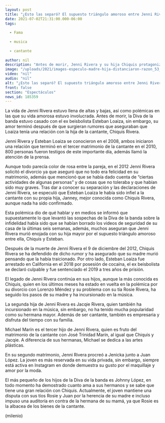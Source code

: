 ```yaml
---
layout: post
title: "¿Esto las separó? El supuesto triángulo amoroso entre Jenni Rivera, Chiquis y Esteban Loaiza"
date: 2021-07-02T21:31:00.000-06:00
tags:
  
  - Fama
  
  - musica
  
  - cantante
  
author: nil
description: "Antes de morir, Jenni Rivera y su hija Chiquis protagonizaron una polémica por un supuesto triángulo amoroso con Esteban Loaiza. Así comenzó el rumor. "
image: "/uploads/2021/images-especulo-madre-hija-distanciaron-razon_53_0_1044_650.jpg"
video: "nil"
audio: "nil"
alt: "¿Esto las separó? El supuesto triángulo amoroso entre Jenni Rivera, Chiquis y Esteban Loaiza"
front: false
section: "Espectáculos"
news_id: 185359
---
```


La vida de Jenni Rivera estuvo llena de altas y bajas, así como polémicas en las que su vida amorosa estuvo involucrada. Antes de morir, la Diva de la banda estuvo casado con el ex beisbolista Esteban Loaiza, sin embargo, su amor terminó después de que surgieran rumores que aseguraban que Loaiza tenía una relación con la hija de la cantante, Chiquis Rivera. 

Jenni Rivera y Esteban Loaiza se conocieron en el 2008, ambos iniciaron una relación que terminó en el tercer matrimonio de la cantante en el 2010, 800 personas fueron testigos de este importante día, además llamó la atención de la prensa. 

Aunque todo parecía color de rosa entre la pareja, en el 2012 Jenni Rivera solicitó el divorcio ya que aseguró que no todo era felicidad en su matrimonio, además que mencionó que se había dado cuenta de “ciertas actividades de algunas personas” y de cosas que no toleraba y que habían sido muy graves. 
Tras dar a conocer su separación y las declaraciones de Jenni Rivera, se especuló que Esteban Loaiza le había sido infiel a la cantante con su propia hija, Janney, mejor conocida como Chiquis Rivera, aunque nada ha sido confirmado. 

Esta polémica dio de qué hablar y en medios se informó que supuestamente lo que levantó las sospechas de la Diva de la banda sobre la infidelidad había sido que se habían borrado los videos de seguridad de su casa de la últimas seis semanas, además, muchos aseguran que Jenni Rivera murió enojada con su hija mayor por el supuesto triángulo amoroso entre ella, Chiquis y Esteban. 


Después de la muerte de Jenni Rivera el 9 de diciembre del 2012, Chiquis Rivera se ha defendido de dicho rumor y ha asegurado que su madre murió pensando que la había traicionado. Por otro lado, Esteban Loaiza fue arrestado en California en el 2018 por posesión de cocaína, el ex beisbolista se declaró culpable y fue sentenciado el 2019 a tres años de prisión. 

El legado de Jenni Rivera continúa en sus hijos, aunque la más conocida es Chiquis, quien en los últimos meses ha estado en vuelta en la polémica por su divorcio con Lorenzo Méndez y su problema con su tía Rosie Rivera, ha seguido los pasos de su madre y ha incursionado en la música. 

La segunda hija de Jenni Rivera es Jacqie Rivera, quien también ha incursionado en la música, sin embargo, no ha tenido mucha popularidad como su hermana mayor. Además de ser cantante, también es empresaria y disfruta del tiempo con su familia. 

Michael Marín es el tercer hijo de Jenni Rivera, quien es fruto del matrimonio de la cantante con José Trinidad Marín, al igual que Chiquis y Jacqie. A diferencia de sus hermanas, Michael se dedica a las artes plásticas. 

En su segundo matrimonio, Jenni Rivera procreó a Jenicka junto a Juan López. La joven es más reservada en su vida privada, sin embargo, siempre está activa en Instagram en donde demuestra su gusto por el maquillaje y amor por la moda. 

El más pequeño de los hijos de la Diva de la banda es Johnny López, en todo momento ha demostrado cuanto ama a sus hermanos y se sabe que tiene una gran relación con Chiquis. Actualmente, el joven mantiene una disputa con sus tíos Rosie y Juan por la herencia de su madre e incluso impuso una auditoría en contra de la hermana de su mamá, ya que Rosie es la albacea de los bienes de la cantante. 

(milenio)